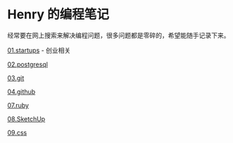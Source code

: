 # Henry 的编程笔记

经常要在网上搜索来解决编程问题，很多问题都是零碎的，希望能随手记录下来。

[01.startups](01.startups) - 创业相关

[02.postgresql](02.postgresql)

[03.git](03.git)

[04.github](04.github)

[07.ruby](07.ruby)

[08.SketchUp](08.SketchUp)

[09.css](09.css)




